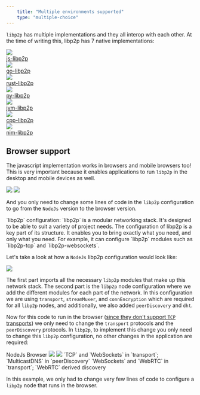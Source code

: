 ```yaml
---
    title: "Multiple environments supported"
    type: "multiple-choice"
---
```


`libp2p` has multiple implementations and they all interop with each other.
At the time of writing this, libp2p has 7 native implementations:

<div class="flex justify-center items-center flex-wrap mv2">
    <a href="https://github.com/libp2p/js-libp2p" target="__blank" class="flex justify-center items-center no-underline ma2 navy ph4-ns ph3 pv3-ns pv2 br3 bg-near-white">
        <img src="/tutorial-assets/T0009L05-js-logo.png" class="mr2  w2">
        <div class="f4 b">js-libp2p</div>
    </a>
    <a href="https://github.com/libp2p/go-libp2p" target="__blank" class="flex justify-center items-center no-underline ma2 navy ph4-ns ph3 pv3-ns pv2 br3 bg-near-white">
        <img src="/tutorial-assets/T0009L05-go-lang-logo.png" class="mr2  w2">
        <div class="f4 b">go-libp2p</div>
    </a>
    <a href="https://github.com/libp2p/rust-libp2p" target="__blank" class="flex justify-center items-center no-underline ma2 navy ph4-ns ph3 pv3-ns pv2 br3 bg-near-white">
        <img src="/tutorial-assets/T0009L05-rust-logo.png" class="mr2  w2">
        <div class="f4 b">rust-libp2p</div>
    </a>
    <a href="https://github.com/libp2p/py-libp2p" target="__blank" class="flex justify-center items-center no-underline ma2 navy ph4-ns ph3 pv3-ns pv2 br3 bg-near-white">
        <img src="/tutorial-assets/T0009L05-py-logo.png" class="mr2  w2">
        <div class="f4 b">py-libp2p</div>
    </a>
    <a href="https://github.com/libp2p/jvm-libp2p" target="__blank" class="flex justify-center items-center no-underline ma2 navy ph4-ns ph3 pv3-ns pv2 br3 bg-near-white">
        <img src="/tutorial-assets/T0009L05-jvm-logo.png" class="mr2  w2">
        <div class="f4 b">jvm-libp2p</div>
    </a>
    <a href="https://github.com/libp2p/cpp-libp2p" target="__blank" class="flex justify-center items-center no-underline ma2 navy ph4-ns ph3 pv3-ns pv2 br3 bg-near-white">
        <img src="/tutorial-assets/T0009L05-cpp-logo.png" class="mr2  w2">
        <div class="f4 b">cpp-libp2p</div>
    </a>
    <a href="https://github.com/status-im/nim-libp2p" target="__blank" class="flex justify-center items-center no-underline ma2 navy ph4-ns ph3 pv3-ns pv2 br3 bg-near-white">
        <img src="/tutorial-assets/T0009L05-nim-logo.svg" class="mr2  w2">
        <div class="f4 b">nim-libp2p</div>
    </a>
</div>



## Browser support


The javascript implementation works in browsers and mobile browsers too! This is very important because it enables applications to run `libp2p` in the desktop and mobile devices as well.

<div class="flex justify-center items-center mv4">
    <img class="w-60" src="/tutorial-assets/T0009L05-libp2p-browser.png">
    <img class="w-30" src="/tutorial-assets/T0009L05-libp2p-browser-mobile.png">
</div>

And you only need to change some lines of code in the `libp2p` configuration to go from the `NodeJs` version to the browser version.

<div class="pa3 bg-near-white i">
    <span class="b f5">`libp2p` configuration: </span> <span> `libp2p` is a modular networking stack. It's designed to be able to suit a variety of project needs. The configuration of libp2p is a key part of its structure. It enables you to bring exactly what you need, and only what you need. For example, it can configure `libp2p` modules such as `libp2p-tcp` and `libp2p-websockets`.</span>
</div>

Let's take a look at how a `NodeJs` libp2p configuration would look like:

<div class="flex justify-center mv4">
    <img src="/tutorial-assets/T0009L05-libp2p-configuration-node.png">
</div>

The first part imports all the necessary `libp2p` modules that make up this network stack.
The second part is the `libp2p` node configuration where we add the different modules for each part of the network. In this configuration we are using `transport`, `streamMuxer`, and `connEncryption` which are required for all `libp2p` nodes, and additionally, we also added `peerDiscovery` and `dht`.

Now for this code to run in the browser ([since they don't support `TCP` transports](https://github.com/libp2p/js-libp2p/blob/master/doc/CONFIGURATION.md#transport)) we only need to change the `transport` protocols and the `peerDiscovery` protocols. In `libp2p`, to implement this change you only need to change this `libp2p` configuration, no other changes in the application are required:


<div class="flex justify-center mv5 flex-wrap">
    <span class="tc b f6 w-50">NodeJs</span>
    <span class="tc b f6 w-50">Browser</span>
    <img class="w-50" src="/tutorial-assets/T0009L05-libp2p-configuration-node-highlight.png">
    <img class="w-50" src="/tutorial-assets/T0009L05-libp2p-configuration-browser-highlight.png">
    <span class="tc f6 ph4 w-50">`TCP` and `WebSockets` in `transport`; `MulticastDNS` in `peerDiscovery`</span>
    <span class="tc f6 ph4 w-50">`WebSockets` and `WebRTC` in `transport`; `WebRTC` derived discovery</span>
</div>

In this example, we only had to change very few lines of code to configure a `libp2p` node that runs in the browser.
